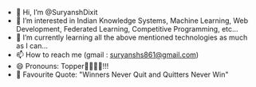 - 👋 Hi, I’m @SuryanshDixit
- 👀 I’m interested in Indian Knowledge Systems, Machine Learning, Web Development, Federated Learning, Competitive Programming, etc...
- 🌱 I’m currently learning all the above mentioned technologies as much as I can...
- 📫 How to reach me (gmail : suryanshs861@gmail.com)
- 😄 Pronouns: Topper🤦‍♂️🤦‍♂️!!!
- 🌺 Favourite Quote: "Winners Never Quit and Quitters Never Win"
<!---
SuryanshDixit/SuryanshDixit is a ✨ special ✨ repository because its `README.md` (this file) appears on your GitHub profile.
You can click the Preview link to take a look at your changes.
--->
